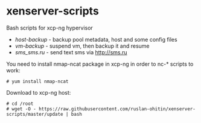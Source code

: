 # xenserver-scripts
Bash scripts for xcp-ng hypervisor
* _host-backup_ - backup pool metadata, host and some config files
* _vm-backup_ - suspend vm, then backup it and resume
* _sms_sms.ru_ - send text sms via http://sms.ru

You need to install nmap-ncat package in xcp-ng in order to nc-* scripts to work:

```shell
# yum install nmap-ncat
```

Download to xcp-ng host:

```shell
# cd /root
# wget -O - https://raw.githubusercontent.com/ruslan-ohitin/xenserver-scripts/master/update | bash
```

